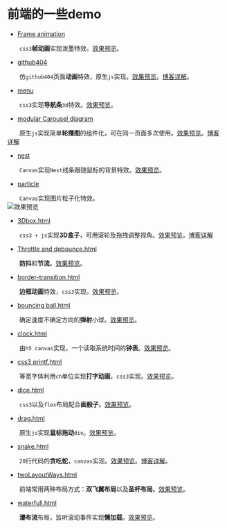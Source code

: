 # 前端的一些demo


- [Frame animation](https://github.com/kongchenglc/Demo/blob/master/Frame%20animation/pomo.html)

&emsp;&emsp;`css3`**帧动画**实现泼墨特效。[效果预览](https://kongchenglc.github.io/Demo/Frame%20animation/pomo.html)。


- [github404](https://github.com/kongchenglc/Demo/tree/master/github404)

&emsp;&emsp;仿`github404`页面**动画**特效，原生`js`实现。[效果预览](https://kongchenglc.github.io/Demo/github404/github404.html)。[博客详解](https://kongchenglc.github.io/blog/github40420170720/)。  


- [menu](https://github.com/kongchenglc/Demo/tree/master/menu)

&emsp;&emsp;`css3`实现**导航条**`3d`特效。[效果预览](https://kongchenglc.github.io/Demo/menu/css3-menu.html)。  


- [modular Carousel diagram](https://github.com/kongchenglc/Demo/tree/master/modular%20Carousel%20diagram)

&emsp;&emsp;原生`js`实现简单**轮播图**的组件化，可在同一页面多次使用。[效果预览](https://kongchenglc.github.io/Demo/modular%20Carousel%20diagram/index.html)。[博客详解](https://kongchenglc.github.io/blog/%E8%BD%AE%E6%92%AD%E5%9B%BE20170801/)  


- [nest](https://github.com/kongchenglc/Demo/tree/master/nest)

&emsp;&emsp;`Canvas`实现`Nest`线条跟随鼠标的背景特效。[效果预览](https://kongchenglc.github.io/Demo/nest/myNest.html)。


- [particle](https://github.com/kongchenglc/Demo/tree/master/particle)

&emsp;&emsp;`Canvas`实现图片粒子化特效。  
![效果预览](https://github.com/kongchenglc/Demo/tree/master/particle/imgs/1.jpg)


- [3Dbox.html](https://github.com/kongchenglc/Demo/blob/master/3Dbox.html)

&emsp;&emsp;`css3 + js`实现**3D盒子**，可用滚轮及拖拽调整视角。[效果预览](https://kongchenglc.github.io/Demo/3Dbox.html)。[博客详解](https://kongchenglc.github.io/blog/3Dbox20170827/)    


- [Throttle and debounce.html](https://github.com/kongchenglc/Demo/blob/master/Throttle%20and%20debounce.html)

&emsp;&emsp;**防抖**和**节流**。[效果预览](https://kongchenglc.github.io/Demo/Throttle%20and%20debounce.html)。


- [border-transition.html](https://github.com/kongchenglc/Demo/blob/master/border-transition.html)

&emsp;&emsp;**边框动画**特效，`css3`实现。[效果预览](https://kongchenglc.github.io/Demo/border-transition.html)。


- [bouncing ball.html](https://github.com/kongchenglc/Demo/blob/master/bouncing%20ball.html)

&emsp;&emsp;确定速度不确定方向的**弹射**小球。[效果预览](https://kongchenglc.github.io/Demo/bouncing%20ball.html)。


- [clock.html](https://github.com/kongchenglc/Demo/blob/master/clock.html)

&emsp;&emsp;由`h5 canvas`实现，一个读取系统时间的**钟表**。[效果预览](https://kongchenglc.github.io/Demo/clock.html)。


- [css3 printf.html](https://github.com/kongchenglc/Demo/blob/master/css3%20printf.html)

&emsp;&emsp;等宽字体利用`ch`单位实现**打字动画**，`css3`实现。[效果预览](https://kongchenglc.github.io/Demo/css3%20printf.html)。


- [dice.html](https://github.com/kongchenglc/Demo/blob/master/dice.html)

&emsp;&emsp;`css3`以及`flex`布局配合**画骰子**。[效果预览](https://kongchenglc.github.io/Demo/dice.html)。


- [drag.html](https://github.com/kongchenglc/Demo/blob/master/drag.html)

&emsp;&emsp;原生`js`实现**鼠标拖动**`div`。[效果预览](https://kongchenglc.github.io/Demo/drag.html)。


- [snake.html](https://github.com/kongchenglc/Demo/blob/master/snake.html)

&emsp;&emsp;`20`行代码的**贪吃蛇**，`canvas`实现。[效果预览](https://kongchenglc.github.io/Demo/snake.html)。[博客详解](https://kongchenglc.github.io/blog/%E8%B4%AA%E5%90%83%E8%9B%8720170613/)。


- [twoLayoutWays.html](https://github.com/kongchenglc/Demo/blob/master/twoLayoutWays.html)

&emsp;&emsp;前端常用两种布局方式：**双飞翼布局**以及**圣杯布局**。[效果预览](https://kongchenglc.github.io/Demo/twoLayoutWays.html)。


- [waterfull.html](https://github.com/kongchenglc/Demo/blob/master/waterfull.html)

&emsp;&emsp;**瀑布流**布局，监听滚动事件实现**懒加载**。[效果预览](https://kongchenglc.github.io/Demo/waterfull.html)。
